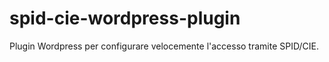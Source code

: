 # spid-cie-wordpress-plugin
Plugin Wordpress per configurare velocemente l'accesso tramite SPID/CIE.
